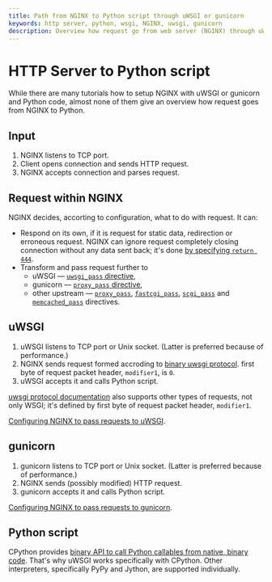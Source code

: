 ```yaml
---
title: Path from NGINX to Python script through uWSGI or gunicorn
keywords: http server, python, wsgi, NGINX, uwsgi, gunicorn
description: Overview how request go from web server (NGINX) through uWSGI or gunicorn to Python script.
---
```


# HTTP Server to Python script

While there are many tutorials how to setup NGINX with uWSGI or gunicorn and Python code, almost none of them give an overview how request goes from NGINX to Python.

## Input

1. NGINX listens to TCP port.
2. Client opens connection and sends HTTP request.
3. NGINX accepts connection and parses request.

## Request within NGINX

NGINX decides, accorting to configuration, what to do with request. It can:

- Respond on its own, if it is request for static data, redirection or erroneous request. NGINX can ignore request completely closing connection without any data sent back; it's done [by specifying `return 444`](http://nginx.org/en/docs/http/ngx_http_rewrite_module.html).
- Transform and pass request further to
  - uWSGI — [`uwsgi_pass` directive](http://nginx.org/en/docs/http/ngx_http_uwsgi_module.html#uwsgi_pass),
  - gunicorn — [`proxy_pass` directive](http://nginx.org/en/docs/http/ngx_http_proxy_module.html#proxy_pass),
  - other upstream — [`proxy_pass`](http://nginx.org/en/docs/http/ngx_http_proxy_module.html#proxy_pass), [`fastcgi_pass`](http://nginx.org/en/docs/http/ngx_http_fastcgi_module.html#fastcgi_pass), [`scgi_pass`](http://nginx.org/en/docs/http/ngx_http_scgi_module.html#scgi_pass) and [`memcached_pass`](http://nginx.org/en/docs/http/ngx_http_memcached_module.html#memcached_pass) directives.
 
## uWSGI

1. uWSGI listens to TCP port or Unix socket. (Latter is preferred because of performance.)
2. NGINX sends request formed accroding to [binary uwsgi protocol](http://uwsgi-docs.readthedocs.io/en/latest/Protocol.html). first byte of request packet header, `modifier1`, is `0`.
3. uWSGI accepts it and calls Python script.

[uwsgi protocol documentation](http://uwsgi-docs.readthedocs.io/en/latest/Protocol.html) also supports other types of requests, not only WSGI; it's defined by first byte of request packet header, `modifier1`.

[Configuring NGINX to pass requests to uWSGI](http://uwsgi-docs.readthedocs.io/en/latest/Nginx.html).

## gunicorn

1. gunicorn listens to TCP port or Unix socket. (Latter is preferred because of performance.)
2. NGINX sends (possibly modified) HTTP request.
3. gunicorn accepts it and calls Python script.

[Configuring NGINX to pass requests to gunicorn](http://docs.gunicorn.org/en/stable/deploy.html).

## Python script

CPython provides [binary API to call Python callables from native, binary code](https://docs.python.org/3.6/extending/embedding.html#pure-embedding). That's why uWSGI works specifically with CPython. Other interpreters, specifically PyPy and Jython, are supported individually.
